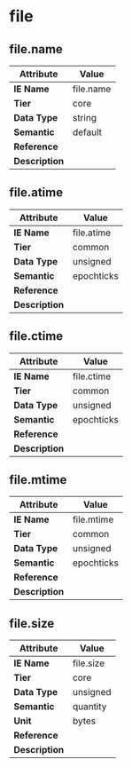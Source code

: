 # file

## file.name

Attribute | Value
--- | ---
**IE Name** | file.name
**Tier** | core
**Data Type** | string
**Semantic** | default
**Reference** | 
**Description** | 

## file.atime

Attribute | Value
--- | ---
**IE Name** | file.atime
**Tier** | common
**Data Type** | unsigned
**Semantic** | epochticks
**Reference** | 
**Description** | 

## file.ctime

Attribute | Value
--- | ---
**IE Name** | file.ctime
**Tier** | common
**Data Type** | unsigned
**Semantic** | epochticks
**Reference** | 
**Description** | 

## file.mtime

Attribute | Value
--- | ---
**IE Name** | file.mtime
**Tier** | common
**Data Type** | unsigned
**Semantic** | epochticks
**Reference** | 
**Description** | 

## file.size

Attribute | Value
--- | ---
**IE Name** | file.size
**Tier** | core
**Data Type** | unsigned
**Semantic** | quantity
**Unit** | bytes
**Reference** | 
**Description** | 

